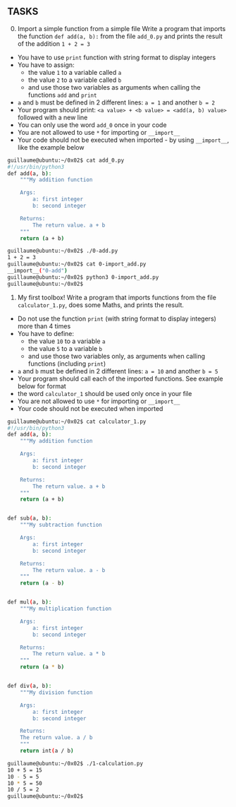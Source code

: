 ## TASKS

0. Import a simple function from a simple file
Write a program that imports the function ```def add(a, b):``` from the file ```add_0.py``` and prints the result of the addition ```1 + 2 = 3```

- You have to use ```print``` function with string format to display integers
- You have to assign:
	- the value ```1``` to a variable called ```a```
	- the value ```2``` to a variable called ```b```
	- and use those two variables as arguments when calling the functions ```add``` and ```print```
- ```a``` and ```b``` must be defined in 2 different lines: ```a = 1``` and another ```b = 2```
- Your program should print: ```<a value> + <b value> = <add(a, b) value>``` followed with a new line
- You can only use the word ```add_0``` once in your code
- You are not allowed to use ```*``` for importing or ```__import__```
- Your code should not be executed when imported - by using ```__import__```, like the example below

```sh
guillaume@ubuntu:~/0x02$ cat add_0.py
#!/usr/bin/python3
def add(a, b):
	"""My addition function

	Args:
	    a: first integer
	    b: second integer

	Returns:
	    The return value. a + b
	"""
	return (a + b)

guillaume@ubuntu:~/0x02$ ./0-add.py
1 + 2 = 3
guillaume@ubuntu:~/0x02$ cat 0-import_add.py
__import__("0-add")
guillaume@ubuntu:~/0x02$ python3 0-import_add.py 
guillaume@ubuntu:~/0x02$ 
```

1. My first toolbox!
Write a program that imports functions from the file ```calculator_1.py```, does some Maths, and prints the result.

- Do not use the function ```print``` (with string format to display integers) more than 4 times
- You have to define:
	- the value ```10``` to a variable ```a```
	- the value ```5``` to a variable ```b```
	- and use those two variables only, as arguments when calling functions (including ```print```)
- ```a``` and ```b``` must be defined in 2 different lines: ```a = 10``` and another ```b = 5```
- Your program should call each of the imported functions. See example below for format
- the word ```calculator_1``` should be used only once in your file
- You are not allowed to use ```*``` for importing or ```__import__```
- Your code should not be executed when imported

```sh
guillaume@ubuntu:~/0x02$ cat calculator_1.py
#!/usr/bin/python3
def add(a, b):
    """My addition function

    Args:
        a: first integer
        b: second integer

    Returns:
        The return value. a + b
    """
    return (a + b)


def sub(a, b):
    """My subtraction function

    Args:
        a: first integer
        b: second integer

    Returns:
        The return value. a - b
    """
    return (a - b)


def mul(a, b):
    """My multiplication function

    Args:
        a: first integer
        b: second integer

    Returns:
        The return value. a * b
    """
    return (a * b)


def div(a, b):
    """My division function

    Args:
        a: first integer
        b: second integer

    Returns:
	The return value. a / b
    """
    return int(a / b)

guillaume@ubuntu:~/0x02$ ./1-calculation.py
10 + 5 = 15
10 - 5 = 5
10 * 5 = 50
10 / 5 = 2
guillaume@ubuntu:~/0x02$
```
